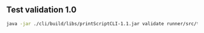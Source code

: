 ## Test validation 1.0
``` bash
java -jar ./cli/build/libs/printScriptCLI-1.1.jar validate runner/src/test/resources/assignation/1.0/assignationReassignmentNumber.txt -v 1.0
```